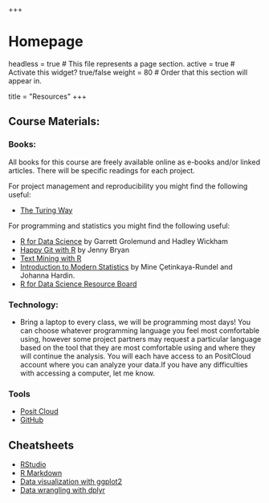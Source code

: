 +++
# Homepage
headless = true  # This file represents a page section.
active = true  # Activate this widget? true/false
weight = 80  # Order that this section will appear in.

title = "Resources"
+++

## Course Materials: 

### Books:

All books for this course are freely available online as e-books and/or linked articles. There will be specific readings for each project.

For project management and reproducibility you might find the following useful:

- [The Turing Way](https://the-turing-way.netlify.app/welcome)

For programming and statistics you might find the following useful:
- [R for Data Science](https://r4ds.had.co.nz/) by Garrett Grolemund and Hadley Wickham
- [Happy Git with R](https://happygitwithr.com) by Jenny Bryan
- [Text Mining with R](https://www.tidytextmining.com)
- [Introduction to Modern Statistics](https://openintro-ims.netlify.app/) by Mine Çetinkaya-Rundel and Johanna Hardin.
- [R for Data Science Resource Board](https://trello.com/b/srJg0sHp/r-resources-for-data-science)

### Technology:

- Bring a laptop to every class, we will be programming most days! You can choose whatever programming language you feel most comfortable using, however some project partners may request a particular language based on the tool that they are most comfortable using and where they will continue the analysis. You will each have access to an PositCloud account where you can analyze your data.If you have any difficulties with accessing a computer, let me know. 

### Tools

- [Posit Cloud](https://posit.cloud/)
- [GitHub](https://github.com/) 

## Cheatsheets

- [RStudio](https://github.com/rstudio/cheatsheets/raw/master/rstudio-ide.pdf)
- [R Markdown](https://github.com/rstudio/cheatsheets/raw/master/rmarkdown-2.0.pdf)
- [Data visualization with ggplot2](https://github.com/rstudio/cheatsheets/raw/master/data-visualization-2.1.pdf)
- [Data wrangling with dplyr](https://github.com/rstudio/cheatsheets/raw/master/data-transformation.pdf)
